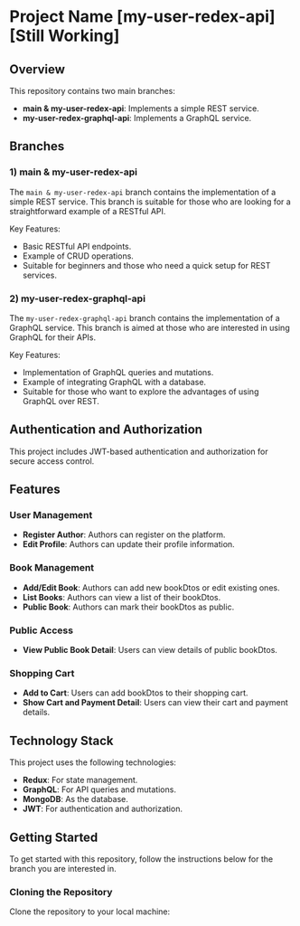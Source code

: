 # Project Name [my-user-redex-api] [Still Working]

## Overview

This repository contains two main branches:
- **main & my-user-redex-api**: Implements a simple REST service.
- **my-user-redex-graphql-api**: Implements a GraphQL service.

## Branches

### 1) main & my-user-redex-api

The `main & my-user-redex-api` branch contains the implementation of a simple REST service. This branch is suitable for those who are looking for a straightforward example of a RESTful API.

Key Features:
- Basic RESTful API endpoints.
- Example of CRUD operations.
- Suitable for beginners and those who need a quick setup for REST services.

### 2) my-user-redex-graphql-api

The `my-user-redex-graphql-api` branch contains the implementation of a GraphQL service. This branch is aimed at those who are interested in using GraphQL for their APIs.

Key Features:
- Implementation of GraphQL queries and mutations.
- Example of integrating GraphQL with a database.
- Suitable for those who want to explore the advantages of using GraphQL over REST.

## Authentication and Authorization

This project includes JWT-based authentication and authorization for secure access control.

## Features

### User Management
- **Register Author**: Authors can register on the platform.
- **Edit Profile**: Authors can update their profile information.

### Book Management
- **Add/Edit Book**: Authors can add new bookDtos or edit existing ones.
- **List Books**: Authors can view a list of their bookDtos.
- **Public Book**: Authors can mark their bookDtos as public.

### Public Access
- **View Public Book Detail**: Users can view details of public bookDtos.

### Shopping Cart
- **Add to Cart**: Users can add bookDtos to their shopping cart.
- **Show Cart and Payment Detail**: Users can view their cart and payment details.

## Technology Stack

This project uses the following technologies:
- **Redux**: For state management.
- **GraphQL**: For API queries and mutations.
- **MongoDB**: As the database.
- **JWT**: For authentication and authorization.

## Getting Started

To get started with this repository, follow the instructions below for the branch you are interested in.

### Cloning the Repository

Clone the repository to your local machine:
